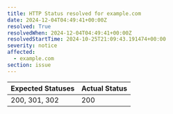 ```yaml
---
title: HTTP Status resolved for example.com
date: 2024-12-04T04:49:41+00:00Z
resolved: True
resolvedWhen: 2024-12-04T04:49:41+00:00Z
resolvedStartTime: 2024-10-25T21:09:43.191474+00:00
severity: notice
affected:
  - example.com
section: issue
---
```


| Expected Statuses | Actual Status  |
|-------------------|----------------|
| 200, 301, 302 | 200 |
